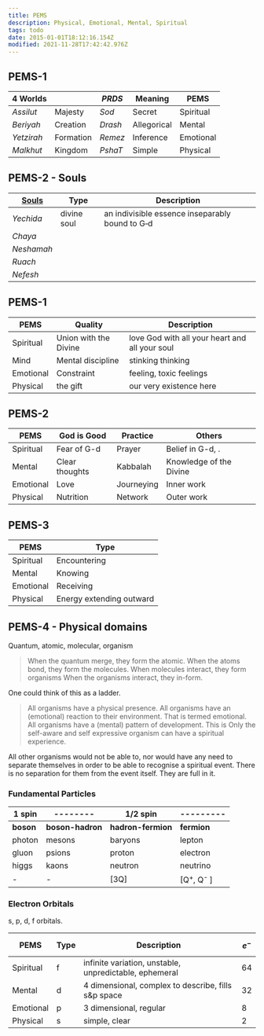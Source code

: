 ```yaml
---
title: PEMS
description: Physical, Emotional, Mental, Spiritual
tags: todo
date: 2015-01-01T18:12:16.154Z
modified: 2021-11-28T17:42:42.976Z
---
```


## PEMS-1

| 4 Worlds   |           | _PRDS_  | Meaning     | PEMS      |
| ---------- | --------- | ------- | ----------- | --------- |
| _Assilut_  | Majesty   | _Sod_   | Secret      | Spiritual |
| _Beriyah_  | Creation  | _Drash_ | Allegorical | Mental    |
| _Yetzirah_ | Formation | _Remez_ | Inference   | Emotional |
| _Malkhut_  | Kingdom   | _PshaT_ | Simple      | Physical  |

## PEMS-2 - Souls

| [Souls](https://www.chabad.org/kabbalah/article_cdo/aid/380651/jewish/Neshamah-Levels-of-Soul-Consciousness.htm) | Type        | Description                                     |
| ---------------------------------------------------------------------------------------------------------------- | ----------- | ----------------------------------------------- |
| _Yechida_                                                                                                        | divine soul | an indivisible essence inseparably bound to G‑d |
| _Chaya_                                                                                                          |             |
| _Neshamah_                                                                                                       |             |
| _Ruach_                                                                                                          |             |
| _Nefesh_                                                                                                         |             |

## PEMS-1

| PEMS      | Quality               | Description                                    |
| --------- | --------------------- | ---------------------------------------------- |
| Spiritual | Union with the Divine | love God with all your heart and all your soul |
| Mind      | Mental discipline     | stinking thinking                              |
| Emotional | Constraint            | feeling, toxic feelings                        |
| Physical  | the gift              | our very existence here                        |

## PEMS-2

| PEMS      | God is Good    | Practice   | Others                  |
| --------- | -------------- | ---------- | ----------------------- |
| Spiritual | Fear of G-d    | Prayer     | Belief in G-d, .        |
| Mental    | Clear thoughts | Kabbalah   | Knowledge of the Divine |
| Emotional | Love           | Journeying | Inner work              |
| Physical  | Nutrition      | Network    | Outer work              |

## PEMS-3

| PEMS      | Type                     |
| --------- | ------------------------ |
| Spiritual | Encountering             |
| Mental    | Knowing                  |
| Emotional | Receiving                |
| Physical  | Energy extending outward |

## PEMS-4 - Physical domains

Quantum, atomic, molecular, organism

> When the quantum merge, they form the atomic.
> When the atoms bond, they form the molecules.
> When molecules interact, they form organisms
> When the organisms interact, they in-form.

One could think of this as a ladder.

> All organisms have a physical presence.
> All organisms have an (emotional) reaction to their environment. That is termed emotional.
> All organisms have a (mental) pattern of development. This is
> Only the self-aware and self expressive organism can have a spiritual experience.

All other organisms would not be able to, nor would have any need to separate themselves in order to be able to recognise a spiritual event. There is no separation for them from the event itself. They are full in it.

### Fundamental Particles

| 1 spin    | --------         | 1/2 spin           | ---------                            |
| --------- | ---------------- | ------------------ | ------------------------------------ |
| **boson** | **boson-hadron** | **hadron-fermion** | **fermion**                          |
| photon    | mesons           | baryons            | lepton                               |
| gluon     | psions           | proton             | electron                             |
| higgs     | kaons            | neutron            | neutrino                             |
| -         | -                | [3Q]               | [Q<sup>+</sup>, Q<sup>-&nbsp;</sup>] |

### Electron Orbitals

s, p, d, f orbitals.

| PEMS      | Type | Description                                            | <strong>$$e^-$$</strong> |
| --------- | ---- | ------------------------------------------------------ | ------------------------ |
| Spiritual | f    | infinite variation, unstable, unpredictable, ephemeral | 64                       |
| Mental    | d    | 4 dimensional, complex to describe, fills s&p space    | 32                       |
| Emotional | p    | 3 dimensional, regular                                 | 8                        |
| Physical  | s    | simple, clear                                          | 2                        |
